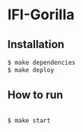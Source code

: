 # IFI-Gorilla

## Installation  
```bash
$ make dependencies
$ make deploy
```


## How to run  

```bash

$ make start

```